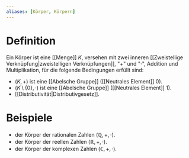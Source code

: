 ```yaml
---
aliases: [Körper, Körpern]
---
```

# Definition
Ein Körper ist eine [[Menge]] $K$, versehen mit zwei inneren [[Zweistellige Verknüpfung|zweistelligen Verknüpfungen]], "$+$" und "$\cdot$", Addition und Multiplikation, für die folgende Bedingungen erfüllt sind:
- $(K, +)$ ist eine [[Abelsche Gruppe]] ([[Neutrales Element]] $0$).
- $(K \setminus \{0\}, \cdot)$ ist eine [[Abelsche Gruppe]] ([[Neutrales Element]] $1$).
- [[Distributivität|Distributivgesetz]].

# Beispiele
- der Körper der rationalen Zahlen $(\mathbb Q, +, \cdot)$.
- der Körper der reellen Zahlen $(\mathbb R, +, \cdot)$.
- der Körper der komplexen Zahlen $(\mathbb C, +, \cdot)$.
